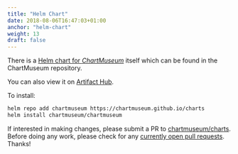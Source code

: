 ```yaml
---
title: "Helm Chart"
date: 2018-08-06T16:47:03+01:00
anchor: "helm-chart"
weight: 13
draft: false
---
```


There is a [Helm chart for *ChartMuseum*](https://github.com/chartmuseum/charts/tree/main/src/chartmuseum) itself which can be found in the ChartMuseum repository.

You can also view it on [Artifact Hub](https://artifacthub.io/packages/helm/chartmuseum/chartmuseum).

To install:
```bash
helm repo add chartmuseum https://chartmuseum.github.io/charts
helm install chartmuseum/chartmuseum
```

If interested in making changes, please submit a PR to [chartmuseum/charts](https://github.com/chartmuseum/charts). Before doing any work, please check for any [currently open pull requests](https://github.com/chartmuseum/charts/pulls). Thanks!

